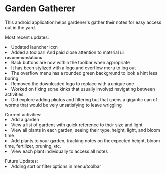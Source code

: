 <h1>Garden Gatherer</h1>
This android application helps gardener's gather their notes for easy access out in the yard.
<p><p/>
Most recent updates:
<li>Updated launcher icon</li>
<li>Added a toolbar! And paid close attention to material ui recommendations</li>
  <li>Back buttons are now within the toolbar when appropriate</li>
  <li>It has been stylized with a logo and overflow menu to log out</li>
  <li>The overflow menu has a rounded green background to look a hint less boring</li>
<li>Removed the downloaded logo to replace with a unique one</li>
<li>Worked on fixing some kinks that usually involved navigating between activities</li>
<li>Did explore adding photos and filtering but that opens a gigantic can of worms that would be very unsatisfying to leave wriggling</li>
<p></p>
Current activities:
<li>Add a garden</li>
<li>View a list of gardens with quick reference to their size and light</li>
<li>View all plants in each garden, seeing their type, height, light, and bloom time</li>
<li>Add plants to your garden, tracking notes on the expected height, bloom time, fertilizer, pruning, etc.</li>
<li>View each plant individually to access all notes</li>
<p></p>
Future Updates:
<li>Adding sort or filter options in menu/toolbar</li>
